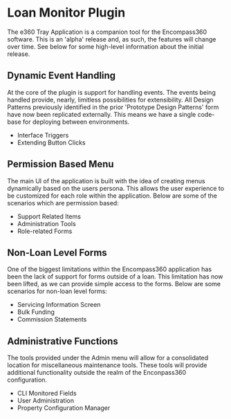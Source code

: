 # Loan Monitor Plugin
The e360 Tray Application is a companion tool for the Encompass360 software. 
This is an 'alpha' release and, as such, the features will change over time. 
See below for some high-level information about the initial release.

## Dynamic Event Handling
At the core of the plugin is support for handling events. 
The events being handled provide, nearly, limitless possibilities for extensibility. 
All Design Patterns previously identified in the prior 'Prototype Design Patterns' form have now been replicated externally. 
This means we have a single code-base for deploying between environments.
* Interface Triggers
* Extending Button Clicks

## Permission Based Menu
The main UI of the application is built with the idea of creating menus dynamically based on the users persona. 
This allows the user experience to be customized for each role within the application. 
Below are some of the scenarios which are permission based:
* Support Related Items
* Administration Tools
* Role-related Forms

## Non-Loan Level Forms
One of the biggest limitations within the Encompass360 application has been the lack of support for forms outside of a loan. 
This limitation has now been lifted, as we can provide simple access to the forms. 
Below are some scenarios for non-loan level forms:
* Servicing Information Screen
* Bulk Funding
* Commission Statements

## Administrative Functions
The tools provided under the Admin menu will allow for a consolidated location for miscellaneous maintenance tools. 
These tools will provide additional functionality outside the realm of the Enconpass360 configuration.
* CLI Monitored Fields
* User Administration
* Property Configuration Manager
